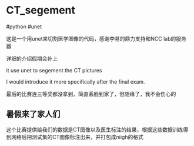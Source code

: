 # CT_segement 

#python #unet

这是一个用unet来切割医学图像的代码，感谢李易的鼎力支持和NCC lab的服务器

详细的介绍假期会补上

it use unet to segement the CT pictures 

I would introduce it more specifically after the final exam.

最后的比赛连三等奖都没拿到，简直丢脸到家了，但随缘了，我不会伤心的

## 暑假来了家人们

这个比赛提供给我们的数据是CT图像以及医生标注的结果，根据这些数据训练得到网络后把测试集的CT图像标注出来，并打包成niigh的格式
